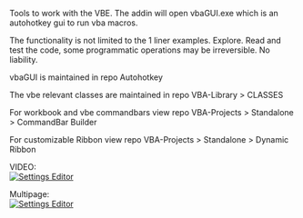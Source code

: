 Tools to work with the VBE.
The addin will open vbaGUI.exe which is an autohotkey gui to run vba macros.

The functionality is not limited to the 1 liner examples. Explore.
Read and test the code, some programmatic operations may be irreversible. No liability.

vbaGUI is maintained in repo Autohotkey

The vbe relevant classes are maintained in repo VBA-Library > CLASSES

For workbook and vbe commandbars view repo VBA-Projects > Standalone > CommandBar Builder

For customizable Ribbon view repo VBA-Projects > Standalone > Dynamic Ribbon

VIDEO:  
[![Settings Editor](https://img.youtube.com/vi/CijT9hZ3Z_g/0.jpg)](https://www.youtube.com/watch?v=CijT9hZ3Z_g)

Multipage:  
[![Settings Editor](https://img.youtube.com/vi/KpFNGfNe_Ls/0.jpg)](https://www.youtube.com/watch?v=KpFNGfNe_Ls)

